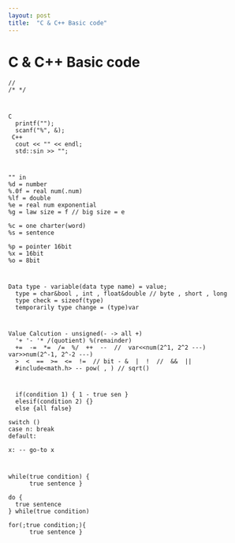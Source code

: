 ```yaml
---
layout: post
title:  "C & C++ Basic code"
---
```


# C & C++ Basic code
    //
    /* */
#
    C 
      printf("");
      scanf("%", &);
     C++
      cout << "" << endl;
      std::sin >> "";
# 
    "" in
    %d = number
    %.0f = real num(.num)
    %lf = double
    %e = real num exponential
    %g = law size = f // big size = e
  
    %c = one charter(word)
    %s = sentence
  
    %p = pointer 16bit
    %x = 16bit
    %o = 8bit
#
    Data type - variable(data type name) = value;
      type = char&bool , int , float&double // byte , short , long
      type check = sizeof(type)
      temporarily type change = (type)var
#
    Value Calcution - unsigned(- -> all +)
      '+ '- '* /(quotient) %(remainder)
      +=  -=  *=  /=  %/  ++  --  //  var<<num(2^1, 2^2 ---)  var>>num(2^-1, 2^-2 ---)
      >  <  ==  >=  <=  !=  // bit - &  |  !  //  &&  ||
      #include<math.h> -- pow( , ) // sqrt()

#
      if(condition 1) { 1 - true sen }
      elesif(condition 2) {}
      else {all false}

    switch ()
    case n: break
    default:

    x: -- go-to x

#
    while(true condition) {
          true sentence }
    
    do {
      true sentence
    } while(true condition)
    
    for(;true condition;){
          true sentence }
